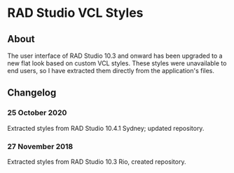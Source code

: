 # RAD Studio VCL Styles

## About

The user interface of RAD Studio 10.3 and onward has been upgraded to a new
flat look based on custom VCL styles. These styles were unavailable to end
users, so I have extracted them directly from the application's files.

## Changelog

### 25 October 2020

Extracted styles from RAD Studio 10.4.1 Sydney; updated repository.

### 27 November 2018

Extracted styles from RAD Studio 10.3 Rio, created repository.
